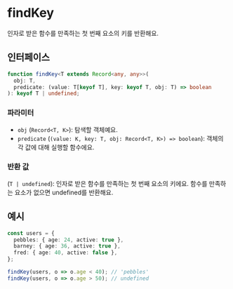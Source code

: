 # findKey

인자로 받은 함수를 만족하는 첫 번째 요소의 키를 반환해요.

## 인터페이스

```typescript
function findKey<T extends Record<any, any>>(
  obj: T,
  predicate: (value: T[keyof T], key: keyof T, obj: T) => boolean
): keyof T | undefined;
```

### 파라미터

- `obj` (`Record<T, K>`): 탐색할 객체예요.
- `predicate` (`(value: K, key: T, obj: Record<T, K>) => boolean`): 객체의 각 값에 대해 실행할 함수에요.

### 반환 값

(`T | undefined`): 인자로 받은 함수를 만족하는 첫 번째 요소의 키에요. 함수를 만족하는 요소가 없으면 undefined를 반환해요.

## 예시

```typescript
const users = {
  pebbles: { age: 24, active: true },
  barney: { age: 36, active: true },
  fred: { age: 40, active: false },
};

findKey(users, o => o.age < 40); // 'pebbles'
findKey(users, o => o.age > 50); // undefined
```
